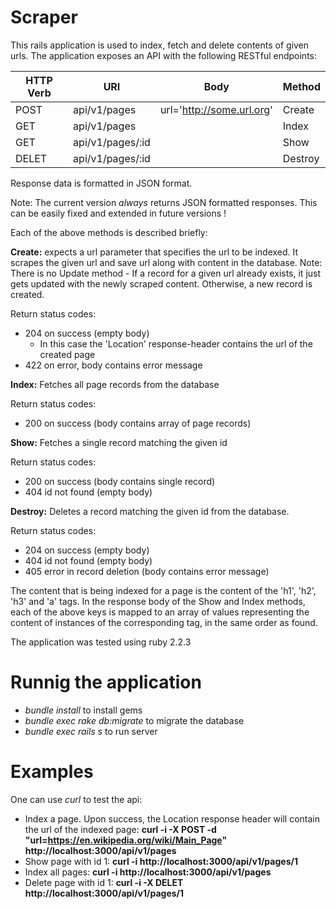 # Scraper

This rails application is used to index, fetch and delete contents of given urls.
The application exposes an API with the following RESTful endpoints:

| HTTP Verb | URI              | Body                      | Method      |
|-----------|------------------|---------------------------|-------------|
|  POST     | api/v1/pages     | url='http://some.url.org' | Create      |
|  GET      | api/v1/pages     |                           | Index       |
|  GET      | api/v1/pages/:id |                           | Show        |
|  DELET    | api/v1/pages/:id |                           | Destroy     |

Response data is formatted in JSON format.

Note: The current version *always* returns JSON formatted responses. 
This can be easily fixed and extended in future versions !

Each of the above methods is described briefly:

__Create:__ expects a url parameter that specifies the url to be indexed.
It scrapes the given url and save url along with content in the database.
Note: There is no Update method - If a record for a given url already exists, 
it just gets updated with the newly scraped content. Otherwise, a new record is created.

Return status codes: 
* 204 on success (empty body)
  * In this case the 'Location' response-header contains the url of the created page
* 422 on error, body contains error message

__Index:__ Fetches all page records from the database 

Return status codes:
* 200 on success (body contains array of page records)

__Show:__ Fetches a single record matching the given id

Return status codes:
* 200 on success (body contains single record)
* 404 id not found (empty body) 

__Destroy:__ Deletes a record matching the given id from the database.

Return status codes:
* 204 on success (empty body)
* 404 id not found (empty body)
* 405 error in record deletion (body contains error message)

The content that is being indexed for a page is the content of the 'h1', 'h2', 'h3' and 'a' tags.
In the response body of the Show and Index methods, each of the above keys is 
mapped to an array of values representing the content of instances of the corresponding tag, in the same order as found.

The application was tested using ruby 2.2.3 

# Runnig the application
* _bundle install_ to install gems
* _bundle exec rake db:migrate_ to migrate the database
* _bundle exec rails s_ to run server

# Examples
One can use _curl_ to test the api:

* Index a page. Upon success, the Location response header will contain the url of the indexed page:
  __curl -i -X POST -d "url=https://en.wikipedia.org/wiki/Main_Page" http://localhost:3000/api/v1/pages__
* Show page with id 1:
  __curl -i http://localhost:3000/api/v1/pages/1__
* Index all pages:
  __curl -i http://localhost:3000/api/v1/pages__
* Delete page with id 1:
  __curl -i -X DELET http://localhost:3000/api/v1/pages/1__

